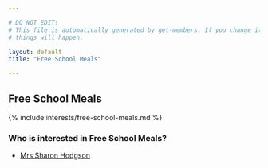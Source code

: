 ```yaml
---

# DO NOT EDIT!
# This file is automatically generated by get-members. If you change it, bad
# things will happen.

layout: default
title: "Free School Meals"

---
```


## Free School Meals

{% include interests/free-school-meals.md %}

### Who is interested in Free School Meals?


* [Mrs Sharon Hodgson](/members/mrs-sharon-hodgson.html)

